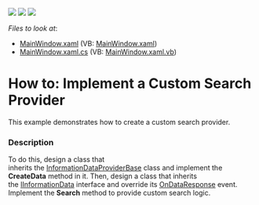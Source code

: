 <!-- default badges list -->
![](https://img.shields.io/endpoint?url=https://codecentral.devexpress.com/api/v1/VersionRange/128571589/21.1.5%2B)
[![](https://img.shields.io/badge/Open_in_DevExpress_Support_Center-FF7200?style=flat-square&logo=DevExpress&logoColor=white)](https://supportcenter.devexpress.com/ticket/details/T516585)
[![](https://img.shields.io/badge/📖_How_to_use_DevExpress_Examples-e9f6fc?style=flat-square)](https://docs.devexpress.com/GeneralInformation/403183)
<!-- default badges end -->
<!-- default file list -->
*Files to look at*:

* [MainWindow.xaml](./CS/CustomSearchProvider/MainWindow.xaml) (VB: [MainWindow.xaml](./VB/CustomSearchProvider/MainWindow.xaml))
* [MainWindow.xaml.cs](./CS/CustomSearchProvider/MainWindow.xaml.cs) (VB: [MainWindow.xaml.vb](./VB/CustomSearchProvider/MainWindow.xaml.vb))
<!-- default file list end -->
# How to: Implement a Custom Search Provider


This example demonstrates how to create a custom search provider.


<h3>Description</h3>

To do this, design a class that inherits&nbsp;the&nbsp;<a href="https://documentation.devexpress.com/#WPF/clsDevExpressXpfMapInformationDataProviderBasetopic">InformationDataProviderBase</a>&nbsp;class&nbsp;and implement the <strong>CreateData</strong>&nbsp;method in it. Then, design a class that inherits the&nbsp;<a href="https://documentation.devexpress.com/#wpf/clsDevExpressXpfMapIInformationDatatopic">IInformationData</a>&nbsp;interface and override its&nbsp;<a href="https://documentation.devexpress.com/#wpf/DevExpressXpfMapIInformationData_OnDataResponsetopic">OnDataResponse</a>&nbsp;event. Implement the&nbsp;<strong>Search</strong>&nbsp;method to provide custom search logic.

<br/>


